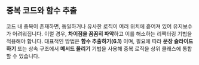 ## 중복 코드와 함수 추출

코드 내 중복이 존재하면, 동일하거나 유사한 로직이 여러 위치에 흩어져 있어 유지보수가 어려워집니다. 
이럴 경우, **차이점을 꼼꼼히 파악**하고 이를 해소하는 리팩터링 기법을 적용해야 합니다. 
대표적인 방법은 **함수 추출하기(6.1)** 이며, 필요에 따라 **문장 슬라이드하기** 또는 상속 구조에서 **메서드 올리기** 기법을 사용해 중복 로직을 상위 클래스에 통합할 수 있습니다.

